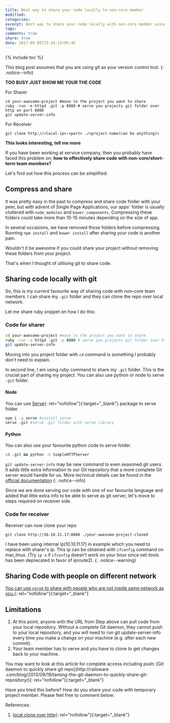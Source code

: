 ```yaml
---
title: Best way to share your code locally to non-core member
modified:
categories:
excerpt: Best way to share your code locally with non-core member using git, ruby/node/python.
tags:
comments: true
share: true
date: 2017-05-05T23:24:12+05:45
---
```

{% include toc %}

This blog post assumes that you are using git as your version control tool.
{: .notice--info}

**TOO BUSY JUST SHOW ME YOUR THE CODE**

For Sharer
```
cd your-awesome-project #move to the project you want to share
ruby -run -e httpd .git -p 8080 # serve you projects git folder over http on port 8080
git update-server-info
```
For Receiver
```
git clone http://<local-ip>:<port> ./<project-name(can be anything)>
```

**This looks interesting, tell me more**

If you have been working at service company, then you probably have faced this problem on; **how to effectively share code with non-core/short-term team members?**

Let's find out how this process can be simplified:

## Compress and share

It was pretty easy in the past to compress and share code folder with your peer, but with advent of Single Page Applications, our apps' folder is usually cluttered with `node_modules` and `bower_components`. Compressing these folders could take more than 10-15 minutes depending on the size of app.

In several occasions, we have removed those folders before compressing. Running `npm install` and `bower install` after sharing your code is another pain.

Wouldn't it be awesome if you could share your project without removing these folders from your project.

That's when I thought of utilising git to share code.

## Sharing code locally with git

So, this is my current favourite way of sharing code with non-core team members. I can share my `.git` folder and they can clone the repo over local network.

Let me share ruby snippet on how I do this:

### Code for sharer
```sh
cd your-awesome-project #move to the project you want to share
ruby -run -e httpd .git -p 8080 # serve you projects git folder over http on port 8080
git update-server-info
```

Moving into you project folder with `cd` command is something I probably don't need to explain.

In second line, I am using ruby command to share my `.git` folder. This is the crucial part of sharing my project. You can also use python or node to serve `.git` folder.

#### Node

You can use [Serve](https://www.npmjs.com/package/serve){: rel="nofollow"}{:target="_blank"} package to serve folder.

```sh
npm i -g serve #install serve
serve .git #serve .git folder with serve library
```

#### Python

You can also use your favourite python code to serve folder.

```sh
cd .git && python -m SimpleHTTPServer
```

`git update-server-info` may be new command to even seasoned git users. It adds little extra information to our Git repository that a more complete Git server would handle for us. More technical details can be found in the [official
documentation](https://git-scm.com/docs/git-update-server-info)
{: .notice--info}

Since we are done serving our code with one of our favourite language and added that little extra info to be able to serve as git server, let's move to steps required on receiver side.

### Code for receiver

Receiver can now clone your repo

```
git clone http://10.10.11.17:8080 ./your-awesome-project-cloned
```

I have been using internal ip(10.10.11.17) in example which you need to replace with sharer's ip.
This ip can be obtained with `ifconfig` command on mac,linux. (Try `ip a` if `ifconfig` doesn't work on your linux since net-tools has been deprecated in favor of iproute2).
{: .notice--warning}

## Sharing Code with people on different network

[You can use `ngrok` to share with people who are not inside same network as you.](https://www.sitepoint.com/use-ngrok-test-local-site/){: rel="nofollow"}{:target="_blank"}

## **Limitations**

1. At this point, anyone with the URL from Step above can pull code from your local repository. Without a complete Git daemon, they cannot push to your local repository, and you will need to run git update-server-info every time you make a change on your machine (e.g. after each new commit).
2. Your team member has to serve and you have to clone to get changes back to your machine.

You may want to look at this article for complete access including push:
[Git daemon to quickly share git repo](http://railsware
.com/blog/2013/09/19/taming-the-git-daemon-to-quickly-share-git-repository/){: rel="nofollow"}{:target="_blank"}

Have you tried this before? How do you share your code with temporary project member. Please feel free to comment below:

References:
1. [local clone over http](http://blog.testdouble.com/posts/2017-02-01-local-clone-over-http.html){: rel="nofollow"}{:target="_blank"}